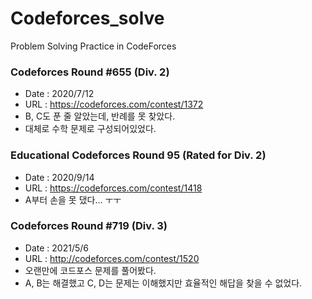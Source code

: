 # Codeforces_solve

Problem Solving Practice in CodeForces

### Codeforces Round #655 (Div. 2)

-   Date : 2020/7/12
-   URL : https://codeforces.com/contest/1372
-   B, C도 푼 줄 알았는데, 반례를 못 찾았다.
-   대체로 수학 문제로 구성되어있었다.

### Educational Codeforces Round 95 (Rated for Div. 2)

-   Date : 2020/9/14
-   URL : https://codeforces.com/contest/1418
-   A부터 손을 못 댔다... ㅜㅜ

### Codeforces Round #719 (Div. 3)

-   Date : 2021/5/6
-   URL : http://codeforces.com/contest/1520
-   오랜만에 코드포스 문제를 풀어봤다.
-   A, B는 해결했고 C, D는 문제는 이해했지만 효율적인 해답을 찾을 수 없었다.
